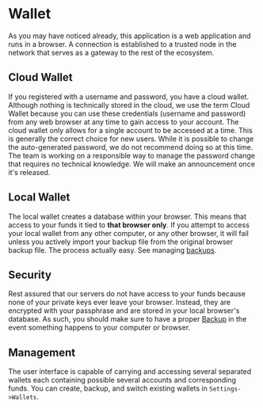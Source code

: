 # Wallet

As you may have noticed already, this application is a web application and runs in a browser. A connection is established to a trusted node in the network that serves as a gateway to the rest of the ecosystem.

## Cloud Wallet

If you registered with a username and password, you have a cloud wallet. Although nothing is technically stored in the cloud, we use the term Cloud Wallet because you can use these credentials (username and password) from any web browser at any time to gain access to your account. The cloud wallet only allows for a single account to be accessed at a time. This is generally the correct choice for new users. While it is possible to change the auto-generated password, we do not recommend doing so at this time. The team is working on a responsible way to manage the password change that requires no technical knowledge. We will make an announcement once it's released.

## Local Wallet

The local wallet creates a database within your browser. This means that access to your funds it tied to **that browser only**. If you attempt to access your local wallet from any other computer, or any other browser, it will fail unless you actively import your backup file from the original browser backup file. The process actually easy. See managing [backups](/help/introduction/backups).

## Security

Rest assured that our servers do not have access to your funds because none of your private keys ever leave your browser. Instead, they are encrypted with your passphrase and are stored in your local browser's database. As such, you should make sure to have a proper [Backup](/help/introduction/backups) in the event something happens to your computer or browser.

## Management

The user interface is capable of carrying and accessing several separated wallets each containing possible several accounts and corresponding funds. You can create, backup, and switch existing wallets in `Settings->Wallets`.